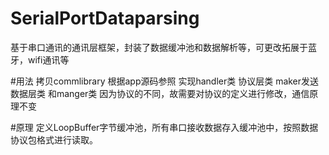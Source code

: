 # SerialPortDataparsing
基于串口通讯的通讯层框架，封装了数据缓冲池和数据解析等，可更改拓展于蓝牙，wifi通讯等

#用法
拷贝commlibrary
根据app源码参照
实现handler类 协议层类 maker发送数据层类 和manger类
因为协议的不同，故需要对协议的定义进行修改，通信原理不变

#原理
定义LoopBuffer字节缓冲池，所有串口接收数据存入缓冲池中，按照数据协议包格式进行读取。
